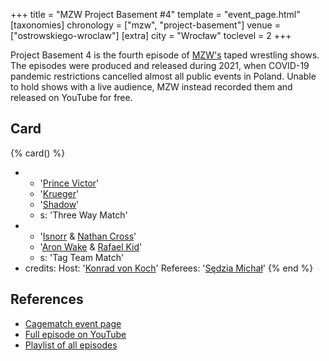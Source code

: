 +++
title = "MZW Project Basement #4"
template = "event_page.html"
[taxonomies]
chronology = ["mzw", "project-basement"]
venue = ["ostrowskiego-wroclaw"]
[extra]
city = "Wrocław"
toclevel = 2
+++

Project Basement 4 is the fourth episode of [MZW's](@/o/mzw.md) taped wrestling shows. The episodes were produced and released during 2021, when COVID-19 pandemic restrictions cancelled almost all public events in Poland. Unable to hold shows with a live audience, MZW instead recorded them and released on YouTube for free.

## Card

{% card() %}
- - '[Prince Victor](@/w/vic-golden.md)'
  - '[Krueger](@/w/olgierd.md)'
  - '[Shadow](@/w/shadow.md)'
  - s: 'Three Way Match'
- - '[Isnorr](@/w/isnorr.md) & [Nathan Cross](@/w/gabriel-queen.md)'
  - '[Aron Wake](@/w/aron-wake.md) & [Rafael Kid](@/w/rafael-kid.md)'
  - s: 'Tag Team Match'
- credits:
    Host: '[Konrad von Koch](@/w/konrad-von-koch.md)'
    Referees: '[Sędzia Michał](@/w/sedzia-michal.md)'
{% end %}

## References

* [Cagematch event page](https://www.cagematch.net/?id=1&nr=322476)
* [Full episode on YouTube](https://youtu.be/5IBmj08K8SE)
* [Playlist of all episodes](https://www.youtube.com/playlist?list=PL9jkhNR2Sx8gOYpibA7twIBHV7w3iyLB2)
